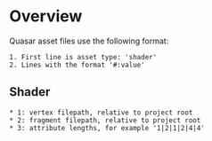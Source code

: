# Overview

Quasar asset files use the following format:

	1. First line is asset type: 'shader'
	2. Lines with the format '#:value'

## Shader

	* 1: vertex filepath, relative to project root
	* 2: fragment filepath, relative to project root
	* 3: attribute lengths, for example '1|2|1|2|4|4'
